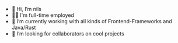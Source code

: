 - 👋 Hi, I’m nils
- 🧑‍💻 I'm full-time employed
- 🌱 I’m currently working with all kinds of Frontend-Frameworks and Java/Rust
- 💞️ I’m looking for collaborators on cool projects

<!---
nile4000/nile4000 is a ✨ special ✨ repository because its `README.md` (this file) appears on your GitHub profile.
You can click the Preview link to take a look at your changes.
--->
